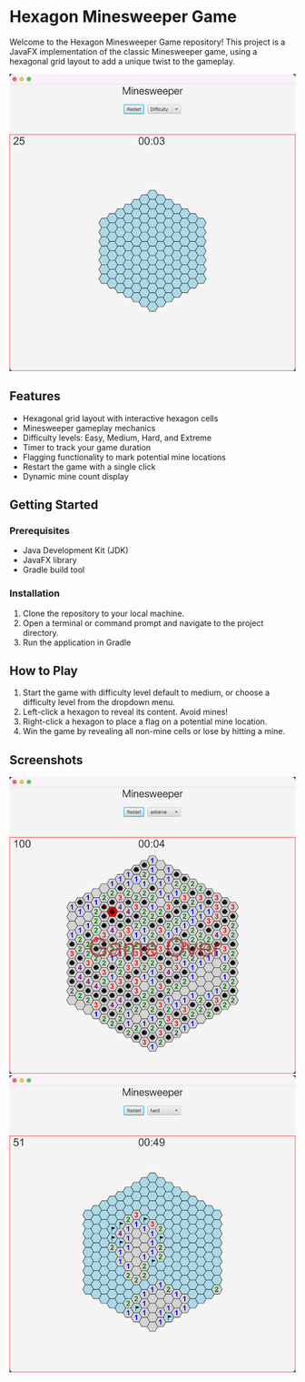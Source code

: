 # Hexagon Minesweeper Game

Welcome to the Hexagon Minesweeper Game repository! This project is a JavaFX implementation of the classic Minesweeper game, using a hexagonal grid layout to add a unique twist to the gameplay.

![Game Screenshot](img/start.png)

## Features

- Hexagonal grid layout with interactive hexagon cells
- Minesweeper gameplay mechanics
- Difficulty levels: Easy, Medium, Hard, and Extreme
- Timer to track your game duration
- Flagging functionality to mark potential mine locations
- Restart the game with a single click
- Dynamic mine count display

## Getting Started

### Prerequisites

- Java Development Kit (JDK)
- JavaFX library
- Gradle build tool

### Installation

1. Clone the repository to your local machine.
2. Open a terminal or command prompt and navigate to the project directory.
3. Run the application in Gradle

## How to Play

1. Start the game with difficulty level default to medium, or choose a difficulty level from the dropdown menu.
1. Left-click a hexagon to reveal its content. Avoid mines!
1. Right-click a hexagon to place a flag on a potential mine location.
1. Win the game by revealing all non-mine cells or lose by hitting a mine.

## Screenshots

![Gameplay Screenshot 1](img/game-over.png)
![Gameplay Screenshot 2](img/flag.png)
